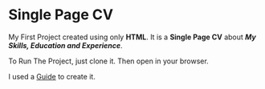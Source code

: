 
# Single Page CV

My First Project created using only **HTML**. It is a **Single Page CV** about ***My Skills, Education and Experience***.

To Run The Project, just clone it. Then open in your browser.

I used a [Guide](https://roadmap.sh/projects/single-page-cv) to create it.